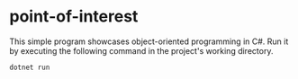 # point-of-interest

This simple program showcases object-oriented programming in C#. Run it by executing the following command in the project's working directory.

```
dotnet run
```
